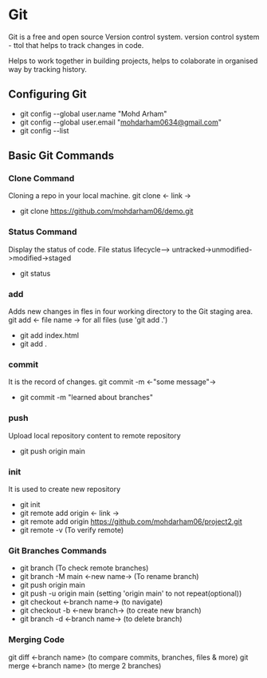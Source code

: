 

# Git

Git is a free and open source Version control system.
version control system - ttol that helps to track changes in code.

Helps to work together in building projects, 
helps to colaborate in organised way by tracking history.




## Configuring Git

* git config --global user.name "Mohd Arham"
* git config --global user.email "mohdarham0634@gmail.com"
* git config --list



## Basic Git Commands

### Clone Command
Cloning a repo in your local machine.
git clone <- link ->
* git clone https://github.com/mohdarham06/demo.git



### Status Command
Display the status of code.
File status lifecycle--> untracked->unmodified->modified->staged
* git status



### add
Adds new changes in fles in four working directory to the Git staging area.
git add <- file name ->
for all files (use 'git add .')
* git add index.html
* git add .



### commit
It is the record of changes.
git commit -m <-"some message"->
* git commit -m "learned about branches"



### push
Upload local repository content to remote repository
* git push origin main



### init
It is used to create new repository
* git init
* git remote add origin <- link ->
* git remote add origin https://github.com/mohdarham06/project2.git
* git remote -v      (To verify remote)



### Git Branches Commands
* git branch                      (To check remote branches)
* git branch -M main <-new name-> (To rename branch)
* git push origin main
* git push -u origin main         (setting 'origin main' to not repeat(optional))
* git checkout <-branch name->    (to navigate)
* git checkout -b <-new branch->  (to create new branch)
* git branch -d <-branch name->   (to delete branch)



### Merging Code
git diff <-branch name> (to compare commits,  branches, files & more)
git merge <-branch name> (to merge 2 branches)




